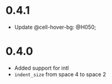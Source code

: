 # 0.4.1
- Update @cell-hover-bg: @H050;

# 0.4.0
- Added support for intl
- `indent_size` from space 4 to space 2
